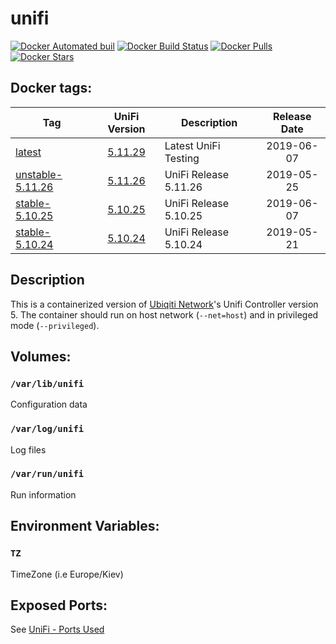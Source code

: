 # unifi

[![Docker Automated buil](https://img.shields.io/docker/automated/alexl78/unifi.svg)]() [![Docker Build Status](https://img.shields.io/docker/build/alexl78/unifi.svg)]() [![Docker Pulls](https://img.shields.io/docker/pulls/alexl78/unifi.svg)]() [![Docker Stars](https://img.shields.io/docker/stars/alexl78/unifi.svg)]()

## Docker tags:
| Tag | UniFi Version | Description | Release Date |
| --- | :---: | --- | :---: |
| [latest](https://github.com/alexl78/docker-unifi/blob/master/Dockerfile) | [5.11.29](https://community.ubnt.com/t5/UniFi-Beta-Blog/UniFi-Network-Controller-5-11-29-Testing-has-been-released/ba-p/2809129) | Latest UniFi Testing | 2019-06-07|
| [unstable-5.11.26](https://github.com/alexl78/docker-unifi/blob/unstable-5.11.26/Dockerfile) | [5.11.26](https://community.ubnt.com/t5/UniFi-Beta-Blog/UniFi-Network-Controller-5-11-26-Unstable-has-been-released/ba-p/2794468) |UniFi Release 5.11.26 | 2019-05-25|
| [stable-5.10.25](https://github.com/alexl78/docker-unifi/blob/stable-5.10.25/Dockerfile) | [5.10.25](https://community.ubnt.com/t5/UniFi-Beta-Blog/UniFi-Network-Controller-5-10-25-Stable-Candidate-has-been/ba-p/2809319) | UniFi Release 5.10.25 | 2019-06-07|
| [stable-5.10.24](https://github.com/alexl78/docker-unifi/blob/stable-5.10.24/Dockerfile) | [5.10.24](https://community.ubnt.com/t5/UniFi-Updates-Blog/UniFi-Network-Controller-5-10-24-Stable-Candidate-has-been/ba-p/2790242) | UniFi Release 5.10.24 | 2019-05-21|

## Description
This is a containerized version of [Ubiqiti Network](https://www.ubnt.com/)'s Unifi Controller version 5.
The container should run on host network (`--net=host`) and in privileged mode (`--privileged`).

## Volumes:
### `/var/lib/unifi`
Configuration data

### `/var/log/unifi`
Log files

### `/var/run/unifi`
Run information

## Environment Variables:

### `TZ`

TimeZone (i.e Europe/Kiev)

## Exposed Ports:
See [UniFi - Ports Used](https://help.ubnt.com/hc/en-us/articles/218506997-UniFi-Ports-Used)
